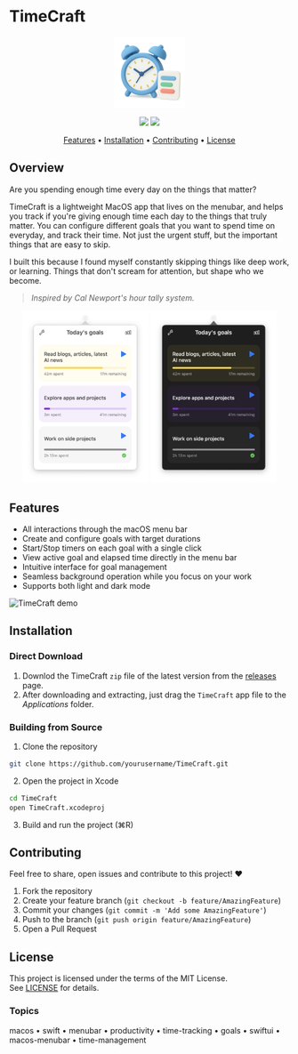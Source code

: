 # TimeCraft

<p align="center">
<img src="https://raw.githubusercontent.com/bhrigu123/TimeCraft/refs/heads/main/TimeCraft/Assets.xcassets/AppIcon.appiconset/Icon-1024.png" width="128" height="128"/>
</p>

<p align="center"> 
<img src="https://img.shields.io/github/downloads/bhrigu123/TimeCraft/total"/> <img src="https://img.shields.io/github/v/release/bhrigu123/TimeCraft?display_name=tag"/>

</p>

<p align="center">
    <a href="#features">Features</a> •
    <a href="#installation">Installation</a> •
    <a href="#contributing">Contributing</a> •
    <a href="#license">License</a>
</p>

## Overview

<p align="center">

Are you spending enough time every day on the things that matter?

TimeCraft is a lightweight MacOS app that lives on the menubar, and helps you track if you're giving enough time each day to the things that truly matter.
You can configure different goals that you want to spend time on everyday, and track their time.
Not just the urgent stuff, but the important things that are easy to skip.

I built this because I found myself constantly skipping things like deep work, or learning. Things that don't scream for attention, but shape who we become.

> *Inspired by Cal Newport's hour tally system.*



</p>

<div align="center">
    <img
    max-width="400"
    width="45%"
    src="docs/images/timecraft-light.png"
    alt="Timecraft in light mode"
  >
  <img
    max-width="400"
    width="45%"
    src="docs/images/timecraft-dark.png"
    alt="Timecraft in dark mode"
  >
</div>

## Features

- All interactions through the macOS menu bar
- Create and configure goals with target durations
- Start/Stop timers on each goal with a single click
- View active goal and elapsed time directly in the menu bar
- Intuitive interface for goal management
- Seamless background operation while you focus on your work
- Supports both light and dark mode

![TimeCraft demo](docs/timecraft-demo.gif)

## Installation

### Direct Download

1. Downlod the TimeCraft `zip` file of the latest version from the [releases](https://github.com/bhrigu123/TimeCraft/releases) page.  
2. After downloading and extracting, just drag the `TimeCraft` app file to the _Applications_ folder.

### Building from Source

1. Clone the repository

```bash
git clone https://github.com/yourusername/TimeCraft.git
```

2. Open the project in Xcode

```bash
cd TimeCraft
open TimeCraft.xcodeproj
```

3. Build and run the project (⌘R)

## Contributing

Feel free to share, open issues and contribute to this project! ❤️

1. Fork the repository
2. Create your feature branch (`git checkout -b feature/AmazingFeature`)
3. Commit your changes (`git commit -m 'Add some AmazingFeature'`)
4. Push to the branch (`git push origin feature/AmazingFeature`)
5. Open a Pull Request

## License

This project is licensed under the terms of the MIT License.  
See [LICENSE](LICENSE) for details.

### Topics

macos • swift • menubar • productivity • time-tracking • goals • swiftui • macos-menubar • time-management
